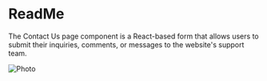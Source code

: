 # ReadMe

The Contact Us page component is a React-based form that allows users to submit their inquiries, comments, or messages to the website's support team.

![Photo](https://github.com/rohan1112/React-Projects/assets/94182713/c819c857-a088-463f-9d35-571d7d15b1b5)
